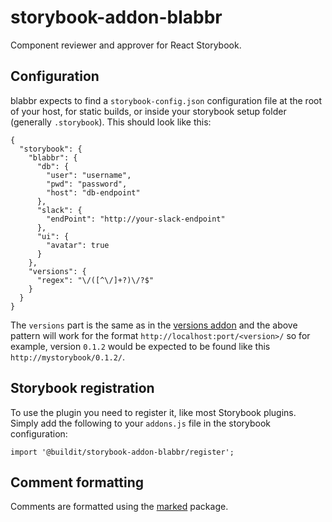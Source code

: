 # storybook-addon-blabbr

Component reviewer and approver for React Storybook.

## Configuration

blabbr expects to find a `storybook-config.json` configuration file at the root of your host, for static builds, or inside your storybook setup folder (generally `.storybook`). This should look like this:

```
{
  "storybook": {
    "blabbr": {
      "db": {
        "user": "username",
        "pwd": "password",
        "host": "db-endpoint"
      },
      "slack": {
        "endPoint": "http://your-slack-endpoint"
      },
      "ui": {
        "avatar": true
      }
    },
    "versions": {
      "regex": "\/([^\/]+?)\/?$"
    }
  }
}
```

The `versions` part is the same as in the [versions addon](https://github.com/buildit/storybook-addon-versions) and the above pattern will work for the format `http://localhost:port/<version>/` so for example, version `0.1.2` would be expected to be found like this `http://mystorybook/0.1.2/`.

## Storybook registration

To use the plugin you need to register it, like most Storybook plugins. Simply add the following to your `addons.js` file in the storybook configuration:

`import '@buildit/storybook-addon-blabbr/register';`

## Comment formatting

Comments are formatted using the [marked](https://www.npmjs.com/package/marked) package.
